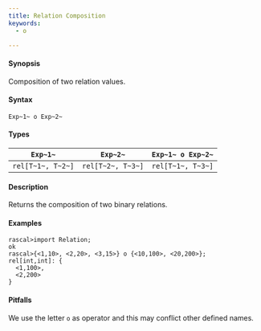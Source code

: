 ```yaml
---
title: Relation Composition
keywords:
  - o

---
```


#### Synopsis

Composition of two relation values.

#### Syntax

`Exp~1~ o Exp~2~`

#### Types


|`Exp~1~`            | `Exp~2~`           | `Exp~1~ o Exp~2~`  |
| --- | --- | --- |
| `rel[T~1~, T~2~]` | `rel[T~2~, T~3~]` | `rel[T~1~, T~3~]`  |


#### Description

Returns the composition of two binary relations.

#### Examples


```rascal-shell 
rascal>import Relation;
ok
rascal>{<1,10>, <2,20>, <3,15>} o {<10,100>, <20,200>};
rel[int,int]: {
  <1,100>,
  <2,200>
}
```

#### Pitfalls

We use the letter `o` as operator and this may conflict other defined names.


